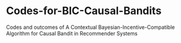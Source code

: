 # Codes-for-BIC-Causal-Bandits
Codes and outcomes of A Contextual Bayesian-Incentive-Compatible Algorithm for Causal Bandit in Recommender Systems
